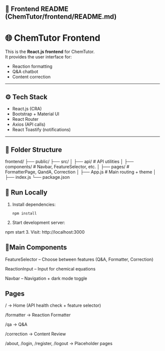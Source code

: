 ## 📝 Frontend README (ChemTutor/frontend/README.md)

# 🌐 ChemTutor Frontend

This is the **React.js frontend** for ChemTutor.  
It provides the user interface for:
- Reaction formatting
- Q&A chatbot
- Content correction

---

## ⚙️ Tech Stack

- React.js (CRA)
- Bootstrap + Material UI
- React Router
- Axios (API calls)
- React Toastify (notifications)

---

## 📂 Folder Structure

frontend/
├── public/
├── src/
│ ├── api/ # API utilities
│ ├── components/ # Navbar, FeatureSelector, etc.
│ ├── pages/ # FormatterPage, QandA, Correction
│ ├── App.js # Main routing + theme
│ ├── index.js
└── package.json

## 🚀 Run Locally
1. Install dependencies:
   ```
   npm install
2. Start development server:

npm start
3. Visit:
http://localhost:3000

## 🧩Main Components

FeatureSelector – Choose between features (Q&A, Formatter, Correction)

ReactionInput – Input for chemical equations

Navbar – Navigation + dark mode toggle

## Pages

/ → Home (API health check + feature selector)

/formatter → Reaction Formatter

/qa → Q&A

/correction → Content Review

/about, /login, /register, /logout → Placeholder pages